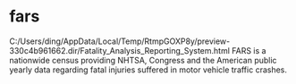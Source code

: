 # fars
C:/Users/ding/AppData/Local/Temp/RtmpGOXP8y/preview-330c4b961662.dir/Fatality_Analysis_Reporting_System.html
FARS is a nationwide census providing NHTSA, Congress and the American public yearly data regarding fatal injuries suffered in motor vehicle traffic crashes.
